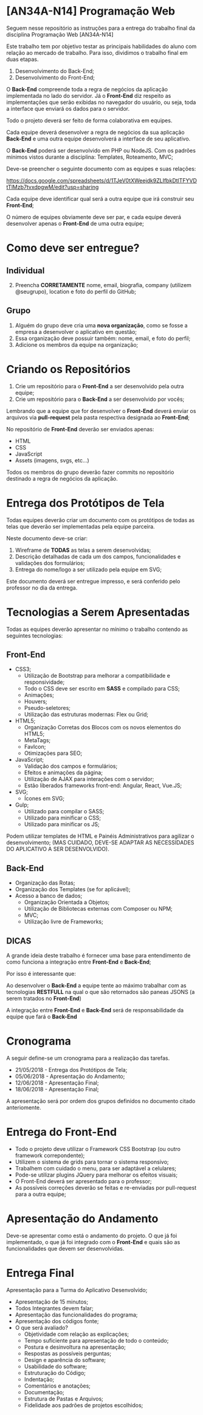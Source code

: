 # [AN34A-N14] Programação Web

Seguem nesse repositório as instruções para a entrega do trabalho final da disciplina Programação Web [AN34A-N14]

Este trabalho tem por objetivo testar as principais habilidades do aluno com relação ao mercado de trabalho. Para isso, dividimos o trabalho final em duas etapas.

1. Desenvolvimento do Back-End;
2. Desenvolvimento do Front-End;

O __Back-End__ compreende toda a regra de negócios da aplicação implementada no lado do servidor. Já o __Front-End__ diz respeito as implementações que serão exibidas no navegador do usuário, ou seja, toda a interface que enviará os dados para o servidor.

Todo o projeto deverá ser feito de forma colaborativa em equipes.

Cada equipe deverá desenvolver a regra de negócios da sua aplicação __Back-End__ e uma outra equipe desenvolverá a interface de seu aplicativo.

O __Back-End__ poderá ser desenvolvido em PHP ou NodeJS. Com os padrões mínimos vistos durante a disciplina: Templates, Roteamento, MVC;

Deve-se preencher o seguinte documento com as equipes e suas relações:

https://docs.google.com/spreadsheets/d/1TJeV0tXWeejdk9ZLIfbkDtlTFYVDtTlMzb7tvxdpgwM/edit?usp=sharing

Cada equipe deve identificar qual será a outra equipe que irá construir seu __Front-End__;

O número de equipes obviamente deve ser par, e cada equipe deverá desenvolver apenas o __Front-End__ de uma outra equipe;

# Como deve ser entregue?

## Individual

2. Preencha **CORRETAMENTE** nome, email, biografia, company (utilizem @seugrupo), location e foto do perfil do GitHub;

## Grupo

1. Alguém do grupo deve cria uma __nova organização__, como se fosse a empresa a desenvolver o aplicativo em questão;
2. Essa organização deve possuir também: nome, email, e foto do perfil;
3. Adicione os membros da equipe na organização;

# Criando os Repositórios

1. Crie um repositório para o __Front-End__ a ser desenvolvido pela outra equipe;
2. Crie um repositório para o __Back-End__ a ser desenvolvido por vocês;

Lembrando que a equipe que for desenvolver o __Front-End__ deverá enviar os arquivos via **pull-request** pela pasta respectiva designada ao __Front-End__;

No repositório de __Front-End__ deverão ser enviados apenas:

+ HTML
+ CSS
+ JavaScript
+ Assets (imagens, svgs, etc...)

Todos os membros do grupo deverão fazer commits no repositório destinado a regra de negócios da aplicação.

# Entrega dos Protótipos de Tela

Todas equipes deverão criar um documento com os protótipos de todas as telas que deverão ser implementadas pela equipe parceira.

Neste documento deve-se criar:

1. Wireframe de __TODAS__ as telas a serem desenvolvidas;
2. Descrição detalhadas de cada um dos campos, funcionalidades e validações dos formulários;
3. Entrega do nome/logo a ser utilizado pela equipe em SVG;

Este documento deverá ser entregue impresso, e será conferido pelo professor no dia da entrega.

# Tecnologias a Serem Apresentadas

Todas as equipes deverão apresentar no mínimo o trabalho contendo as seguintes tecnologias:

## Front-End

+ CSS3;
	+ Utilização de Bootstrap para melhorar a compatibilidade e responsividade;
	+ Todo o CSS deve ser escrito em __SASS__ e compilado para CSS;
	+ Animações;
	+ Houvers;
	+ Pseudo-seletores;
	+ Utilização das estruturas modernas: Flex ou Grid;
+ HTML5;
	+ Organização Corretas dos Blocos com os novos elementos do HTML5;
	+ MetaTags;
	+ FavIcon;
	+ Otimizações para SEO;
+ JavaScript;
	+ Validação dos campos e formulários;
	+ Efeitos e animações da página;
	+ Utilização de AJAX para interações com o servidor;
	+ Estão liberados frameworks front-end: Angular, React, Vue.JS;
+ SVG;
	+ Ícones em SVG;
+ Gulp;
	+ Utilizado para compilar o SASS;
	+ Utilizado para minificar o CSS;
	+ Utilizado para minificar os JS;

Podem utilizar templates de HTML e Painéis Administrativos para agilizar o desenvolvimento; (MAS CUIDADO, DEVE-SE ADAPTAR AS NECESSIDADES DO APLICATIVO A SER DESENVOLVIDO).

## Back-End

+ Organização das Rotas;
+ Organização dos Templates (se for aplicável);
+ Acesso a banco de dados;
	+ Organização Orientada a Objetos;
	+ Utilização de Bibliotecas externas com Composer ou NPM;
	+ MVC;
	+ Utilização livre de Frameworks;

## DICAS

A grande ideia deste trabalho é fornecer uma base para entendimento de como funciona a integração entre __Front-End__ e __Back-End__;

Por isso é interessante que:

Ao desenvolver o __Back-End__ a equipe tente ao máximo trabalhar com as tecnologias __RESTFULL__ na qual o que são retornados são paneas JSONS (a serem tratados no __Front-End__)

A integração entre __Front-End__ e __Back-End__ será de responsabilidade da equipe que fará o __Back-End__

# Cronograma

A seguir define-se um cronograma para a realização das tarefas.

+ 21/05/2018 - Entrega dos Protótipos de Tela;
+ 05/06/2018 - Apresentação do Andamento;
+ 12/06/2018 - Apresentação Final;
+ 18/06/2018 - Apresentação Final;

A apresentação será por ordem dos grupos definidos no documento citado anteriomente.

# Entrega do Front-End

+ Todo o projeto deve utilizar o Framework CSS Bootstrap (ou outro framework correpondente);
+ Utilizem o sistema de grids para tornar o sistema responsivo;
+ Trabalhem com cuidado o menu, para ser adaptável a celulares;
+ Pode-se utilizar plugins JQuery para melhorar os efeitos visuais;
+ O Front-End deverá ser apresentado para o professor;
+ As possíveis correções deverão se feitas e re-enviadas por pull-request para a outra equipe;

# Apresentação do Andamento

Deve-se apresentar como está o andamento do projeto. O que já foi implementado, o que já foi integrado com o __Front-End__ e quais são as funcionalidades que devem ser desenvolvidas.

# Entrega Final

Apresentação para a Turma do Aplicativo Desenvolvido;

+ Apresentação de 15 minutos;
+ Todos Integrantes devem falar;
+ Apresentação das funcionalidades do programa;
+ Apresentação dos códigos fonte;
+ O que será avaliado?
	+ Objetividade com relação as explicações;
	+ Tempo suficiente para apresentação de todo o conteúdo;
	+ Postura e desinvoltura na apresentação;
	+ Respostas as possíveis perguntas;
	+ Design e aparência do software;
	+ Usabilidade do software;
	+ Estruturação do Código;
	+ Indentação;
	+ Comentários e anotações;
	+ Documentação;
	+ Estrutura de Pastas e Arquivos;
	+ Fidelidade aos padrões de projetos escolhidos;
